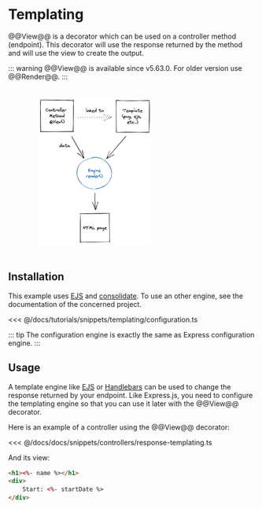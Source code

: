 # Templating

@@View@@ is a decorator which can be used on a controller method (endpoint).
This decorator will use the response returned by the method and will use the view to create the output.

::: warning
@@View@@ is available since v5.63.0. For older version use @@Render@@.
:::

<figure><img src="./../assets/templating-engine.png" style="max-height: 300px; padding:20px"></figure>

## Installation

This example uses [EJS](https://ejs.co/) and [consolidate](https://npmjs.com/package/consolidate). 
To use an other engine, see the documentation of the concerned project. 

<Tabs class="-code">
  <Tab label="v5.56.0+">
  
<<< @/docs/tutorials/snippets/templating/configuration.ts

  </Tab>
</Tabs>  

::: tip 
The configuration engine is exactly the same as Express configuration engine. 
:::

## Usage

A template engine like [EJS](https://ejs.co/) or [Handlebars](https://handlebarsjs.com/) can be used to change the response returned by your endpoint.
Like Express.js, you need to configure the templating engine so that you can use it later with the @@View@@ decorator.

Here is an example of a controller using the @@View@@ decorator:

<<< @/docs/docs/snippets/controllers/response-templating.ts

And its view:
```html
<h1><%- name %></h1>
<div>
    Start: <%- startDate %>
</div>
```
